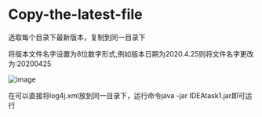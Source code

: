 # Copy-the-latest-file
选取每个目录下最新版本，复制到同一目录下

将版本文件名字设置为8位数字形式,例如版本日期为2020.4.25则将文件名字更改为:20200425

![image](https://user-images.githubusercontent.com/66481676/165060755-b9b14ad0-a6cd-4101-953f-9f3647325783.png)

在可以直接将log4j.xml放到同一目录下，运行命令java -jar IDEAtask1.jar即可运行
